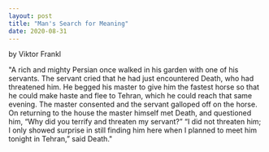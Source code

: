 ```yaml
---
layout: post
title: "Man's Search for Meaning"
date: 2020-08-31
---
```


by Viktor Frankl

"A rich and mighty Persian once walked in his garden with one of his servants. The servant cried that he had just encountered Death, who had threatened him. He begged his master to give him the fastest horse so that he could make haste and flee to Tehran, which he could reach that same evening. The master consented and the servant galloped off on the horse. On returning to the house the master himself met Death, and questioned him, “Why did you terrify and threaten my servant?” “I did not threaten him; I only showed surprise in still finding him here when I planned to meet him tonight in Tehran,” said Death."
